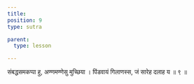 ```yaml
---
title: 
position: 9
type: sutra

parent:
  type: lesson

---
```


संबद्धसमकप्पा हु, अण्णमण्णेसु मुच्छिया । 
पिंडवायं गिलाणस्स, जं सारेह दलाह य ॥ ९ ॥
